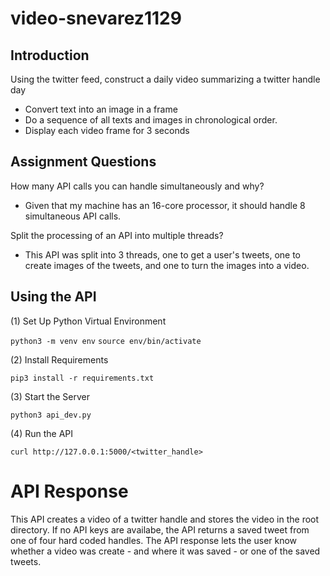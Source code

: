 # video-snevarez1129

## Introduction

Using the twitter feed, construct a daily video summarizing a twitter handle day
* Convert text into an image in a frame
* Do a sequence of all texts and images in chronological order.
* Display each video frame for 3 seconds

## Assignment Questions

How many API calls you can handle simultaneously and why?
* Given that my machine has an 16-core processor, it should handle 8 simultaneous API calls.

Split the processing of an API into multiple threads?
* This API was split into 3 threads, one to get a user's tweets, one to create images of the tweets, and one to turn the images into a video.

## Using the API

(1) Set Up Python Virtual Environment

`python3 -m venv env`
`source env/bin/activate`

(2) Install Requirements

`pip3 install -r requirements.txt`

(3) Start the Server

`python3 api_dev.py`

(4) Run the API

`curl http://127.0.0.1:5000/<twitter_handle>`

# API Response
This API creates a video of a twitter handle and stores the video in the root directory. If no API keys are availabe, the API returns a saved tweet from one of four hard coded handles. The API response lets the user know whether a video was create - and where it was saved - or one of the saved tweets.
